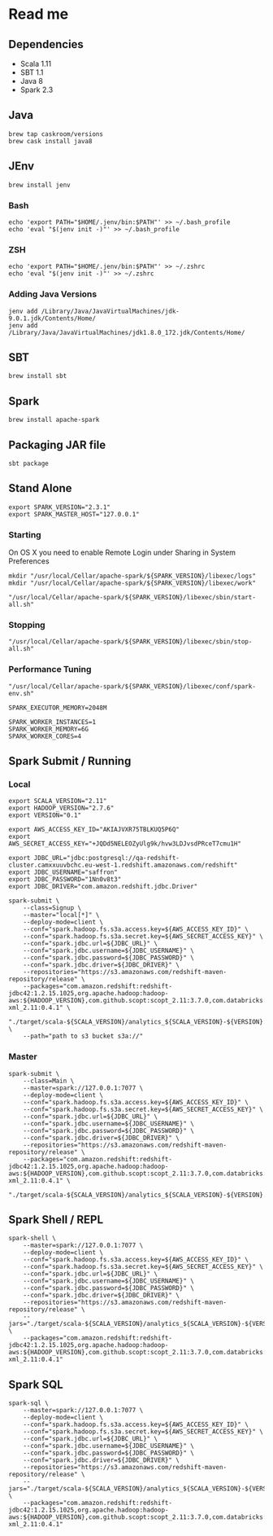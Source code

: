 # Read me


## Dependencies

- Scala 1.11
- SBT 1.1
- Java 8
- Spark 2.3


## Java

    brew tap caskroom/versions
    brew cask install java8


## JEnv

    brew install jenv

### Bash

	echo 'export PATH="$HOME/.jenv/bin:$PATH"' >> ~/.bash_profile
	echo 'eval "$(jenv init -)"' >> ~/.bash_profile

### ZSH

	echo 'export PATH="$HOME/.jenv/bin:$PATH"' >> ~/.zshrc
	echo 'eval "$(jenv init -)"' >> ~/.zshrc

### Adding Java Versions

    jenv add /Library/Java/JavaVirtualMachines/jdk-9.0.1.jdk/Contents/Home/
    jenv add /Library/Java/JavaVirtualMachines/jdk1.8.0_172.jdk/Contents/Home/


## SBT

    brew install sbt


## Spark

    brew install apache-spark


## Packaging JAR file

    sbt package


## Stand Alone


    export SPARK_VERSION="2.3.1"
    export SPARK_MASTER_HOST="127.0.0.1"

### Starting

On OS X you need to enable Remote Login under Sharing in System Preferences

    mkdir "/usr/local/Cellar/apache-spark/${SPARK_VERSION}/libexec/logs"
    mkdir "/usr/local/Cellar/apache-spark/${SPARK_VERSION}/libexec/work"

    "/usr/local/Cellar/apache-spark/${SPARK_VERSION}/libexec/sbin/start-all.sh"

### Stopping

    "/usr/local/Cellar/apache-spark/${SPARK_VERSION}/libexec/sbin/stop-all.sh"


### Performance Tuning

    "/usr/local/Cellar/apache-spark/${SPARK_VERSION}/libexec/conf/spark-env.sh"

    SPARK_EXECUTOR_MEMORY=2048M

    SPARK_WORKER_INSTANCES=1
    SPARK_WORKER_MEMORY=6G
    SPARK_WORKER_CORES=4



## Spark Submit / Running

### Local

    export SCALA_VERSION="2.11"
    export HADOOP_VERSION="2.7.6"
    export VERSION="0.1"

    export AWS_ACCESS_KEY_ID="AKIAJVXR75TBLKUQ5P6Q"
    export AWS_SECRET_ACCESS_KEY="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"

    export JDBC_URL="jdbc:postgresql://qa-redshift-cluster.camxxuuvbchc.eu-west-1.redshift.amazonaws.com/redshift"
    export JDBC_USERNAME="saffron"
    export JDBC_PASSWORD="1Nn0v8t3"
    export JDBC_DRIVER="com.amazon.redshift.jdbc.Driver"

    spark-submit \
        --class=Signup \
        --master="local[*]" \
        --deploy-mode=client \
        --conf="spark.hadoop.fs.s3a.access.key=${AWS_ACCESS_KEY_ID}" \
        --conf="spark.hadoop.fs.s3a.secret.key=${AWS_SECRET_ACCESS_KEY}" \
        --conf="spark.jdbc.url=${JDBC_URL}" \
        --conf="spark.jdbc.username=${JDBC_USERNAME}" \
        --conf="spark.jdbc.password=${JDBC_PASSWORD}" \
        --conf="spark.jdbc.driver=${JDBC_DRIVER}" \
        --repositories="https://s3.amazonaws.com/redshift-maven-repository/release" \
        --packages="com.amazon.redshift:redshift-jdbc42:1.2.15.1025,org.apache.hadoop:hadoop-aws:${HADOOP_VERSION},com.github.scopt:scopt_2.11:3.7.0,com.databricks:spark-xml_2.11:0.4.1" \
        "./target/scala-${SCALA_VERSION}/analytics_${SCALA_VERSION}-${VERSION}.jar" \
        --path="path to s3 bucket s3a://"
        
        

### Master

    spark-submit \
        --class=Main \
        --master=spark://127.0.0.1:7077 \
        --deploy-mode=client \
        --conf="spark.hadoop.fs.s3a.access.key=${AWS_ACCESS_KEY_ID}" \
        --conf="spark.hadoop.fs.s3a.secret.key=${AWS_SECRET_ACCESS_KEY}" \
        --conf="spark.jdbc.url=${JDBC_URL}" \
        --conf="spark.jdbc.username=${JDBC_USERNAME}" \
        --conf="spark.jdbc.password=${JDBC_PASSWORD}" \
        --conf="spark.jdbc.driver=${JDBC_DRIVER}" \
        --repositories="https://s3.amazonaws.com/redshift-maven-repository/release" \
        --packages="com.amazon.redshift:redshift-jdbc42:1.2.15.1025,org.apache.hadoop:hadoop-aws:${HADOOP_VERSION},com.github.scopt:scopt_2.11:3.7.0,com.databricks:spark-xml_2.11:0.4.1" \
        "./target/scala-${SCALA_VERSION}/analytics_${SCALA_VERSION}-${VERSION}.jar"



## Spark Shell / REPL

    spark-shell \
        --master=spark://127.0.0.1:7077 \
        --deploy-mode=client \
        --conf="spark.hadoop.fs.s3a.access.key=${AWS_ACCESS_KEY_ID}" \
        --conf="spark.hadoop.fs.s3a.secret.key=${AWS_SECRET_ACCESS_KEY}" \
        --conf="spark.jdbc.url=${JDBC_URL}" \
        --conf="spark.jdbc.username=${JDBC_USERNAME}" \
        --conf="spark.jdbc.password=${JDBC_PASSWORD}" \
        --conf="spark.jdbc.driver=${JDBC_DRIVER}" \
        --repositories="https://s3.amazonaws.com/redshift-maven-repository/release" \
        --jars="./target/scala-${SCALA_VERSION}/analytics_${SCALA_VERSION}-${VERSION}.jar" \
        --packages="com.amazon.redshift:redshift-jdbc42:1.2.15.1025,org.apache.hadoop:hadoop-aws:${HADOOP_VERSION},com.github.scopt:scopt_2.11:3.7.0,com.databricks:spark-xml_2.11:0.4.1"



## Spark SQL

    spark-sql \
        --master=spark://127.0.0.1:7077 \
        --deploy-mode=client \
        --conf="spark.hadoop.fs.s3a.access.key=${AWS_ACCESS_KEY_ID}" \
        --conf="spark.hadoop.fs.s3a.secret.key=${AWS_SECRET_ACCESS_KEY}" \
        --conf="spark.jdbc.url=${JDBC_URL}" \
        --conf="spark.jdbc.username=${JDBC_USERNAME}" \
        --conf="spark.jdbc.password=${JDBC_PASSWORD}" \
        --conf="spark.jdbc.driver=${JDBC_DRIVER}" \
        --repositories="https://s3.amazonaws.com/redshift-maven-repository/release" \
        --jars="./target/scala-${SCALA_VERSION}/analytics_${SCALA_VERSION}-${VERSION}.jar" \
        --packages="com.amazon.redshift:redshift-jdbc42:1.2.15.1025,org.apache.hadoop:hadoop-aws:${HADOOP_VERSION},com.github.scopt:scopt_2.11:3.7.0,com.databricks:spark-xml_2.11:0.4.1"

